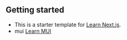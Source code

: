 ## Getting started

- This is a starter template for [Learn Next.js](https://nextjs.org/learn).
- mui [Learn MUI](https://mui.com/material-ui/all-components/)
